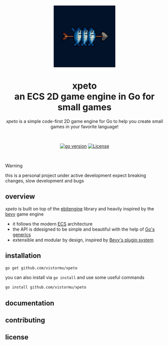 <a name="readme-top"></a>

<div align="center">

<a href="https://github.com/vistormu/xpeto" target="_blank" title="go to the repo"><img width="196px" alt="xpeto logo" src="/docs/logo.png"></a>

# xpeto<br>an ECS 2D game engine in Go for small games

_xpeto_ is a simple code-first 2D game engine for Go to help you create small games in your favorite language!

<br>

[![go version][go_version_img]][go_dev_url]
[![License][repo_license_img]][repo_license_url]

<br>

</div>

> [!WARNING]
> this is a personal project under active development
> expect breaking changes, slow development and bugs

## overview

_xpeto_ is built on top of the [ebitengine](https://ebitengine.org/) library and heavily inspired by the [bevy](https://bevyengine.org/) game engine

- it follows the modern [ECS](https://github.com/SanderMertens/ecs-faq) architecture
- the API is ddesigned to be simple and beautiful with the help of [Go's generics](https://go.dev/doc/tutorial/generics)
- extensible and modular by design, inspired by [Bevy's plugin system](https://bevy.org/learn/quick-start/getting-started/plugins/)

## installation

```sh
go get github.com/vistormu/xpeto
```

you can also install via `go install` and use some useful commands

```sh
go install github.com/vistormu/xpeto
```


## documentation


## contributing


## license

[go_version_img]: https://img.shields.io/badge/Go-1.24+-00ADD8?style=for-the-badge&logo=go
[go_dev_url]: https://go.dev/
[go_report_img]: https://goreportcard.com/badge/github.com/vistormu/xpeto
[go_report_url]: https://goreportcard.com/report/github.com/vistormu/xpeto
[repo_license_img]: https://img.shields.io/github/license/vistormu/xpeto?style=for-the-badge
[repo_license_url]: https://github.com/vistormu/xpeto/blob/main/LICENSE
